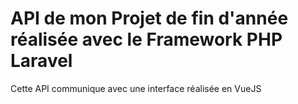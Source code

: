 # API de mon Projet de fin d'année réalisée avec le Framework PHP Laravel

Cette API communique avec une interface réalisée en VueJS
